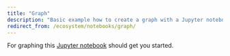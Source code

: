 ```yaml
---
title: "Graph"
description: "Basic example how to create a graph with a Jupyter notebook."
redirect_from: /ecosystem/notebooks/graph/
---
```


For graphing this [Jupyter notebook](http://nbviewer.jupyter.org/github/home-assistant/home-assistant-notebooks/blob/master/graph-single-sensor.ipynb) should get you started.

